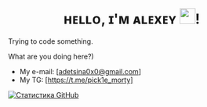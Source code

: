 <h1 align="center">ʜᴇʟʟᴏ, ɪ'ᴍ ᴀʟᴇxᴇʏ
<img src="https://github.com/blackcater/blackcater/raw/main/images/Hi.gif" height="32"/>!</h1>

Trying to code something.

What are you doing here?)

- My e-mail: [adetsina0x0@gmail.com]
- My TG: [https://t.me/pick1e_morty]

[![Статистика GitHub](https://github-readme-stats.vercel.app/api?username=0x0FACED)](https://github.com/anuraghazra/github-readme-stats)

